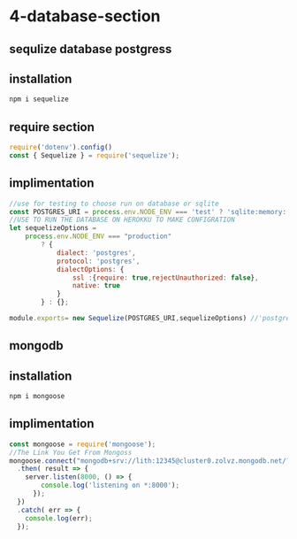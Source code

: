# 4-database-section
## sequlize database postgress

## installation 
```javascript
npm i sequelize
```
## require section 
```javascript
require('dotenv').config()
const { Sequelize } = require('sequelize');
```
## implimentation
```javascript
//use for testing to choose run on database or sqlite
const POSTGRES_URI = process.env.NODE_ENV === 'test' ? 'sqlite:memory:' : process.env.DATABASE_URL;
//USE TO RUN THE DATABASE ON HEROKKU TO MAKE CONFIGRATION 
let sequelizeOptions =
    process.env.NODE_ENV === "production"
        ? {
            dialect: 'postgres',
            protocol: 'postgres',
            dialectOptions: {
                ssl :{require: true,rejectUnauthorized: false},
                native: true
            }
        } : {};

module.exports= new Sequelize(POSTGRES_URI,sequelizeOptions) //'postgres://user:pass@example.com:5432/dbname' Example for postgres
```


## mongodb
## installation 
```javascript
npm i mongoose
```

## implimentation 
``` javascript
const mongoose = require('mongoose');
//The Link You Get From Mongoss
mongoose.connect("mongodb+srv://lith:12345@cluster0.zolvz.mongodb.net/?retryWrites=true&w=majority")
  .then( result => {
    server.listen(8000, () => {
        console.log('listening on *:8000');
      });
  })
  .catch( err => {
    console.log(err);
  }); 


```
